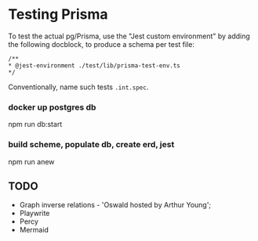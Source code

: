 # Testing Prisma

To test the actual pg/Prisma, use the "Jest custom environment" by adding the following docblock, to produce a schema per test file:

    /**
    * @jest-environment ./test/lib/prisma-test-env.ts
    */

Conventionally, name such tests `.int.spec`.

### docker up postgres db

npm run db:start

### build scheme, populate db, create erd, jest

npm run anew

## TODO

- Graph inverse relations - 'Oswald hosted by Arthur Young';
- Playwrite
- Percy
- Mermaid
